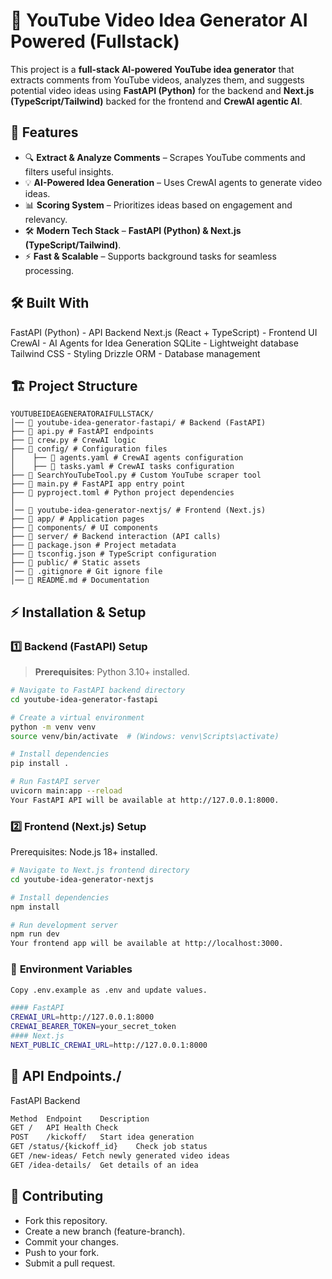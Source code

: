 # 🚀 YouTube Video Idea Generator AI Powered (Fullstack)

This project is a **full-stack AI-powered YouTube idea generator** that extracts comments from YouTube videos, analyzes them, and suggests potential video ideas using **FastAPI (Python)** for the backend and **Next.js (TypeScript/Tailwind)** backed for the frontend and **CrewAI agentic AI**.


## 🌟 Features
- 🔍 **Extract & Analyze Comments** – Scrapes YouTube comments and filters useful insights.
- 💡 **AI-Powered Idea Generation** – Uses CrewAI agents to generate video ideas.
- 📊 **Scoring System** – Prioritizes ideas based on engagement and relevancy.
- 🛠 **Modern Tech Stack** – **FastAPI (Python) & Next.js (TypeScript/Tailwind)**.
- ⚡ **Fast & Scalable** – Supports background tasks for seamless processing.

## 🛠 Built With
FastAPI (Python) - API Backend
Next.js (React + TypeScript) - Frontend UI
CrewAI - AI Agents for Idea Generation
SQLite - Lightweight database
Tailwind CSS - Styling
Drizzle ORM - Database management

## 🏗 Project Structure

```
YOUTUBEIDEAGENERATORAIFULLSTACK/ 
│── 📂 youtube-idea-generator-fastapi/ # Backend (FastAPI)  
├── 📄 api.py # FastAPI endpoints 
├── 📄 crew.py # CrewAI logic 
├── 📂 config/ # Configuration files  
│    ├── 📄 agents.yaml # CrewAI agents configuration 
│    ├── 📄 tasks.yaml # CrewAI tasks configuration  
├── 📄 SearchYouTubeTool.py # Custom YouTube scraper tool 
├── 📄 main.py # FastAPI app entry point  
├── 📄 pyproject.toml # Python project dependencies 
│
│── 📂 youtube-idea-generator-nextjs/ # Frontend (Next.js)  
├── 📂 app/ # Application pages 
├── 📂 components/ # UI components 
├── 📂 server/ # Backend interaction (API calls) 
├── 📄 package.json # Project metadata 
├── 📄 tsconfig.json # TypeScript configuration 
├── 📂 public/ # Static assets 
│── 📄 .gitignore # Git ignore file 
│── 📄 README.md # Documentation
```

## ⚡ Installation & Setup

### **1️⃣ Backend (FastAPI) Setup**
> **Prerequisites**: Python 3.10+ installed.

```bash
# Navigate to FastAPI backend directory
cd youtube-idea-generator-fastapi

# Create a virtual environment
python -m venv venv
source venv/bin/activate  # (Windows: venv\Scripts\activate)

# Install dependencies
pip install .

# Run FastAPI server
uvicorn main:app --reload
Your FastAPI API will be available at http://127.0.0.1:8000.
```

### **2️⃣ Frontend (Next.js) Setup**
Prerequisites: Node.js 18+ installed.

```bash
# Navigate to Next.js frontend directory
cd youtube-idea-generator-nextjs

# Install dependencies
npm install

# Run development server
npm run dev
Your frontend app will be available at http://localhost:3000.
```

### 📌 **Environment Variables**
```bash
Copy .env.example as .env and update values.

#### FastAPI
CREWAI_URL=http://127.0.0.1:8000
CREWAI_BEARER_TOKEN=your_secret_token
#### Next.js
NEXT_PUBLIC_CREWAI_URL=http://127.0.0.1:8000
```

## 📜 API Endpoints./
FastAPI Backend
```bash
Method	Endpoint	Description
GET	/	API Health Check
POST	/kickoff/	Start idea generation
GET	/status/{kickoff_id}	Check job status
GET	/new-ideas/	Fetch newly generated video ideas
GET	/idea-details/	Get details of an idea
```

## 🤝 Contributing
- Fork this repository.
- Create a new branch (feature-branch).
- Commit your changes.
- Push to your fork.
- Submit a pull request.